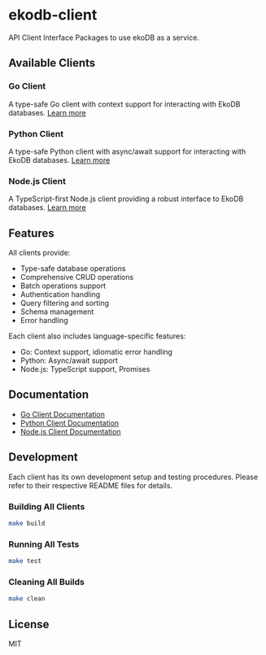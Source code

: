 # ekodb-client

API Client Interface Packages to use ekoDB as a service.

## Available Clients

### Go Client

A type-safe Go client with context support for interacting with EkoDB databases.
[Learn more](./clients/go/README.md)

### Python Client

A type-safe Python client with async/await support for interacting with EkoDB databases. 
[Learn more](./clients/python/README.md)

### Node.js Client

A TypeScript-first Node.js client providing a robust interface to EkoDB databases.
[Learn more](./clients/nodejs/README.md)

## Features

All clients provide:

- Type-safe database operations
- Comprehensive CRUD operations
- Batch operations support
- Authentication handling
- Query filtering and sorting
- Schema management
- Error handling

Each client also includes language-specific features:

- Go: Context support, idiomatic error handling
- Python: Async/await support
- Node.js: TypeScript support, Promises

## Documentation

- [Go Client Documentation](./clients/go/README.md)
- [Python Client Documentation](./clients/python/README.md)
- [Node.js Client Documentation](./clients/nodejs/README.md)

## Development

Each client has its own development setup and testing procedures. Please refer to their respective README files for details.

### Building All Clients

```bash
make build
```

### Running All Tests

```bash
make test
```

### Cleaning All Builds

```bash
make clean
```

## License

MIT
